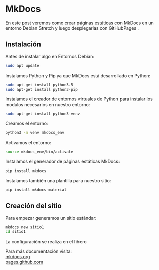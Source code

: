 # MkDocs

En este post veremos como crear páginas estáticas con MkDocs en un entorno Debian Stretch y luego desplegarlas con GitHubPages .

## Instalación

Antes de instalar algo en Entornos Debian:  
``` bash
sudo apt update
```

Instalamos Python y Pip ya que MkDocs está desarrollado en Python:
``` bash
sudo apt-get install python3.5
sudo apt-get install python3-pip
```

Instalamos el creador de entornos virtuales de Python para instalar los modulos necesarios en nuestro entorno:
``` bash
sudo apt-get install python3-venv
```

Creamos el entorno:  
``` bash
python3 -m venv mkdocs_env
```

Activamos el entorno:  
``` bash
source mkdocs_env/bin/activate
```

Instalamos el generador de páginas estáticas MkDocs:
``` bash
pip install mkdocs
```

Instalamos también una plantilla para nuestro sitio:
``` bash
pip install mkdocs-material
```

## Creación del sitio

Para empezar generamos un sitio estándar:
``` bash
mkdocs new sitio1
cd sitio1
```

La configuración se realiza en el fihero 






Para más documentación visita:  
[mkdocs.org](https://www.mkdocs.org)  
[pages.github.com](https://help.github.com/categories/github-pages-basics)  

